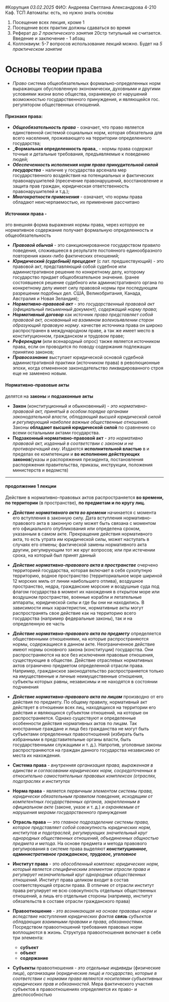 
#Корупция
_03.02.2025_
ФИО: Андреева Светлана Александрова
4-210
Каф. ТСП
Автоматы: есть,  но нужно знать основы
1) Посещение всех лекция, кроме 1
2) Посещение всех практик должны сдаваться во время
3) Реферат до _2 практического занятия_ 20стр титульный не считается. Введение и заключение - 1 абзац
4) Коллоквиум: 5-7 вопросов использование лекций можно. Будет на *5 практическом занятие*
# Основы теории права
- _Право_ система общеобязательных формально-определенных норм выражающих обусловленную экономически, духовными и другими условиями жизни волю общества, охраняемую от нарушений возможностью государственного принуждения, и являющейся гос. регулятором общественных отношений.
#### Признаки права:
- **_Общеобязательность права_** - означает, что право является единственной системой социальных норм, которая обязательна для всего населения, проживающего на территории определенного государства;
- **_Формальная определенность права**_ - нормы права содержат точные и детальные требования, предъявляемые к поведению людей;
- **_Обеспеченность исполнения норм права принудительной силой государства_** - наличие у государства арсенала мер государственного воздействия на потенциальных и фактических правонарушителей (пресечение правонарушений, восстановление и защита прав граждан, юридическая ответственность правонарушителей и т.д.);
- **_Многократности применения_** - означает, что нормы права обладают неисчерпаемостью, их применение рассчитано

#### Источники права - 
это внешняя форма выражения нормы права, через которую ее нормативное содержание получает формальную определенность и общеобязательность 
- ***Правовой обычай*** - это санкционированное государством правило поведения, сложившееся в результате постоянного единообразного повторения каких-либо фактических отношений;
- ***Юридический (судебный) прецедент*** (с лат. предшествующий) - это правовой акт, представляющий собой судебное или административное решение по конкретному делу, которому государство придает общеобязательное значение. (ранее состоявшееся решение судебного или административного органа по конкретному делу имеет силу правовой нормы при последующем разрешении подобных дел. США, Великобритания, Канада, Австралия и Новая Зеландия);
- ***Нормативно-правовой акт*** - это *государственный правовой акт (официальный письменный документ), содержащий норму права*;
- ***Нормативный договор*** как источник *права представляет собой правовой акт, основанный на взаимном волеизъявлении сторон образующий правовую норму*. качестве источника права он широко распространен в международном праве, а так же имеет место в конституционном, гражданском и трудовом праве;
- ***Референдум*** (или всенародный опрос) также является источником права, если он проводится по поводу содержания подлежащих принятию законов;
- ***Правосознание*** выступает юридической основой судебной административной практики (источником права) в революционные эпохи, когда отмененное законодательство ликвидированного строя еще не заменено новым.

#### Нормативно-правовые акты 
делятся на **законы** и **подзаконные акты**

- **Закон** (конституционный и обыкновенный) - *это нормативно- правовой акт, принятый в особом порядке органами законодательной власти, обладающий высшей юридической силой и регулирующий наиболее важные общественные отношения*. Законы **обладают высшей юридической силой** по сравнению со всеми остальными актами государства. 
- **Подзаконный нормативно-правовой акт** - *это нормативно правовой акт, изданный в соответствии с законом и не противоречащий ему*. Издаются **исполнительной властью** в и пределах ее компетенции и **во исполнение действующих законов**(указы и распоряжения президента, постановления распоряжения правительства, приказы, инструкции, положения министерств и ведомств)


---
#### продолжение 1 лекции
Действие в нормативно-правовых актов распространяется **во времени, по территории** (в пространстве), **по предметам и по кругу лиц.**
-  ***Действие нормативного акта во времени*** начинается с момента его вступления в законную силу. Дата вступления нормативно-правового акта в законную силу может быть связана с моментом его официального опубликования или определена сроком, указанным в самом акте. Прекращение действия нормативного акта, то есть утрата им юридической силы, может наступать в случаях его отмены; фактической замены нормативного акта другим, регулирующим тот же круг вопросов; или при истечении срока, на который был принят данный
- ***Действие нормативно-правового акта в пространстве*** очерчено территорией государства, которая включает в себя сухопутную территорию, водное пространство (территориальное море шириной 12 морских миль от линии наибольшего отлива), воздушное пространство, недра, гражданские морские и воздушные суда под флагом государства в момент их нахождения в открытом море или воздушном пространстве, военные корабли и летательные аппараты, юридической силы и где бы они ни находились. В зависимости иных характеристик, нормативные акты могут распространять свое действие как на территорию всего государства (например федеральные законы), так и на определенную ее часть
- ***Действие нормативно-правового акта по предмету*** определяется общественными отношениями, на которые распространяются нормы, содержащиеся в данном акте. Неограниченное действие имеют нормы основного закона (конституции) государства. Они распространяются на все без исключения правовые отношения, существующие в обществе. Действие отраслевых нормативных актов ограничено предметом определенной отрасли права. Например, гражданское законодательство распространяется только на имущественные и личные неимущественные отношения, субъекты которых равны, независимы и не находятся в состоянии подчинения
- ***Действие нормативно-правового акта по лицам*** производно от его действия по предмету. По общему правилу, нормативный акт действует в отношении всех лиц, находящихся на территории его действия и являющихся субъектом отношений, на которые он распространяется. Однако существуют и определенные особенности действия нормативных актов по лицам. Так иностранные граждане и лица без гражданства не могут быть субъектами определенных правоотношений (избирать быть избранными в представительные органы власти, быть государственными служащими и т. д.). Напротив, уголовные законы распространяются на граждан данного государства независимо от места их нахождения.

 - **Система права** - *внутренняя организация права, выраженная в единстве и согласовании юридических норм, сосредоточенных в относительно самостоятельных правовых комплексах (отраслях, подотраслях и институтах*
 - **Норма права** -  является *первичным элементом системы права, юридически обязательным правилом поведения, исходящим от компетентных государственных органов, закрепленным в официальном акте* (законе, указе и т. д.) *и охраняемым от нарушения мерами государственного принуждения*
 - **Отрасль права** — это *главное подразделение системы права, которое представляет собой совокупность юридических норм, институтов и подотраслей, регулирующих значительный круг однородных общественных отношений, объединенных общностью предмета и метода*. На основе предмета и метода правового регулирования в системе права выделяют ***конституционное, административное гражданское, трудовое, уголовное***
 - **Институт права** - это *обособленный комплекс юридических норм, который является специфическим элементом отрасли права и регулирует незначительный круг однородных общественных отношений*. Институт права целиком входит в состав соответствующей отрасли права. В отличие от отрасли институт права регулирует не всю совокупность отдельных общественных отношений, а лишь его отдельные стороны (например, институт обязательств в составе отрасли гражданского права)
 - **Правоотношение** -  *это возникающая на основе правовых норм и вследствие наступления юридических фактов **связь** субъектов обладающих взаимными правами и права, обязанностями*. Посредством правоотношений требования правовых норм воплощаются в жизнь. 
	 Структура правоотношения включает в себя три элемента: 
	- **субъект** 
	- **объект** 
	- **содержание**
- **Субъекты** правоотношения - *это отдельные индивиды* (физические лица), *организации* (юридические лица) *и государство, которые в соответствии с нормами права являются носителями субъективных юридических прав и обязанностей*. Мера фактического участия субъектов в правоотношениях определяется их право- и дееспособностью